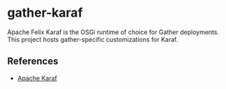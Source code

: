gather-karaf
============
Apache Felix Karaf is the OSGi runtime of choice for Gather deployments.
This project hosts gather-specific customizations for Karaf.

References
----------

* [Apache Karaf](http://felix.apache.org/site/apache-felix-karaf.html)

